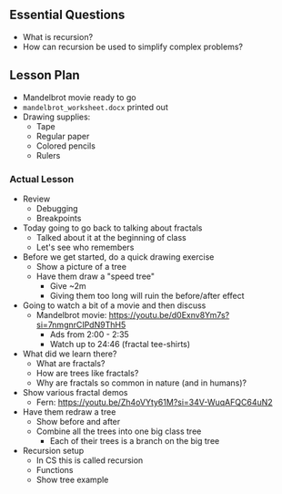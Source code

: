 ## Essential Questions

- What is recursion?
- How can recursion be used to simplify complex problems?

## Lesson Plan

- Mandelbrot movie ready to go
- `mandelbrot_worksheet.docx` printed out
- Drawing supplies:
    - Tape
    - Regular paper
    - Colored pencils
    - Rulers

### Actual Lesson

- Review
    - Debugging
    - Breakpoints
- Today going to go back to talking about fractals
    - Talked about it at the beginning of class
    - Let's see who remembers
- Before we get started, do a quick drawing exercise
    - Show a picture of a tree
    - Have them draw a "speed tree"
        - Give ~2m
        - Giving them too long will ruin the before/after effect
- Going to watch a bit of a movie and then discuss
    - Mandelbrot movie: https://youtu.be/d0Exnv8Ym7s?si=7nmgnrCIPdN9ThH5
        - Ads from 2:00 - 2:35
        - Watch up to 24:46 (fractal tee-shirts)
- What did we learn there?
    - What are fractals?
    - How are trees like fractals?
    - Why are fractals so common in nature (and in humans)?
- Show various fractal demos
    - Fern: https://youtu.be/Zh4oVYty61M?si=34V-WuqAFQC64uN2
- Have them redraw a tree
    - Show before and after
    - Combine all the trees into one big class tree
        - Each of their trees is a branch on the big tree
- Recursion setup
    - In CS this is called recursion
    - Functions
    - Show tree example
